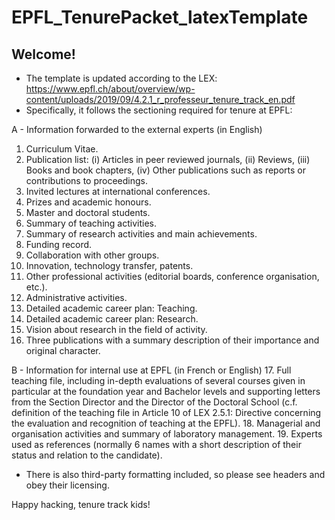 # EPFL_TenurePacket_latexTemplate

## Welcome! 
- The template is updated according to the LEX: https://www.epfl.ch/about/overview/wp-content/uploads/2019/09/4.2.1_r_professeur_tenure_track_en.pdf
- Specifically, it follows the sectioning required for tenure at EPFL:

A - Information forwarded to the external experts (in English)
1. Curriculum Vitae.
2. Publication list: (i) Articles in peer reviewed journals, (ii) Reviews, (iii) Books and book chapters, (iv) Other publications such as reports or contributions to proceedings.
3. Invited lectures at international conferences.
4. Prizes and academic honours.
5. Master and doctoral students.
6. Summary of teaching activities.
7. Summary of research activities and main achievements.
8. Funding record.
9. Collaboration with other groups.
10. Innovation, technology transfer, patents.
11. Other professional activities (editorial boards, conference organisation, etc.).
12. Administrative activities.
13. Detailed academic career plan: Teaching.
14. Detailed academic career plan: Research.
15. Vision about research in the field of activity.
16. Three publications with a summary description of their importance and original character.

B - Information for internal use at EPFL (in French or English)
17. Full teaching file, including in-depth evaluations of several courses given in particular at the foundation year and Bachelor levels and supporting letters from the Section Director and the Director of the Doctoral School (c.f. definition of the teaching file in Article 10 of LEX 2.5.1: Directive concerning the evaluation and recognition of teaching at the EPFL).
18. Managerial and organisation activities and summary of laboratory management.
19. Experts used as references (normally 6 names with a short description of their status and relation to the candidate).

    
- There is also third-party formatting included, so please see headers and obey their licensing.

Happy hacking, tenure track kids!
